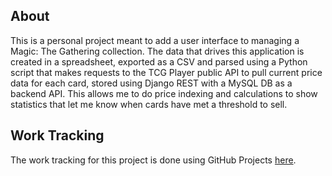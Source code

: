 ## About

This is a personal project meant to add a user interface to managing a Magic: The Gathering collection. The data that drives this application is created in a spreadsheet, exported as a CSV and parsed using a Python script that makes requests to the TCG Player public API to pull current price data for each card, stored using Django REST with a MySQL DB as a backend API. This allows me to do price indexing and calculations to show statistics that let me know when cards have met a threshold to sell.

## Work Tracking

The work tracking for this project is done using GitHub Projects [here](https://github.com/corydm92/mtg-management-frontend/projects/1?add_cards_query=is%3Aopen).
